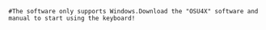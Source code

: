     #The software only supports Windows.Download the "OSU4X" software and manual to start using the keyboard!
            
#
    
            
            
          
            
            
          
            
            
          
            
            
          
            
            
          
            
            
          
            
            
          
            
            
          
            
            
          
            
            
          
            
            
          
            
            
          
            
            
          
            
            
          
            
            
          

 
            
          
            
            
          
            
            
          
